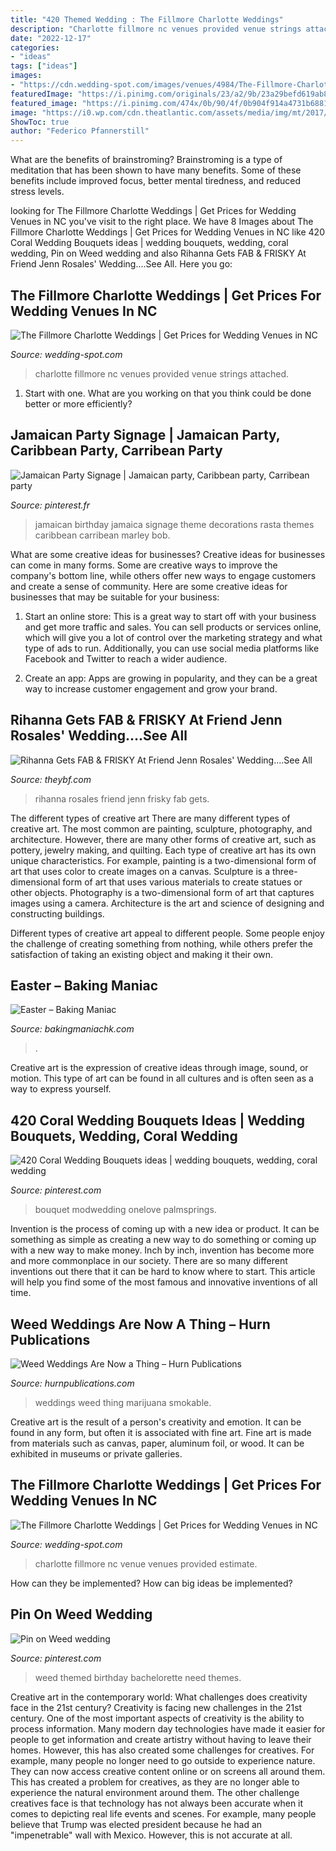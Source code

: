 ```yaml
---
title: "420 Themed Wedding : The Fillmore Charlotte Weddings"
description: "Charlotte fillmore nc venues provided venue strings attached"
date: "2022-12-17"
categories:
- "ideas"
tags: ["ideas"]
images:
- "https://cdn.wedding-spot.com/images/venues/4984/The-Fillmore-Charlotte-Wedding-Charlotte-NC-4_main.1436897003.jpg"
featuredImage: "https://i.pinimg.com/originals/23/a2/9b/23a29befd619ab83408fda2d2514574b.jpg"
featured_image: "https://i.pinimg.com/474x/0b/90/4f/0b904f914a4731b68816c7d88ef32cc3--diy-wedding-bouquet-bridal-bouquets.jpg"
image: "https://i0.wp.com/cdn.theatlantic.com/assets/media/img/mt/2017/02/Lollylah_Photography/lead_720_405.jpg?w=1766&amp;ssl=1"
ShowToc: true
author: "Federico Pfannerstill"
---
```



What are the benefits of brainstroming?
Brainstroming is a type of meditation that has been shown to have many benefits. Some of these benefits include improved focus, better mental tiredness, and reduced stress levels.

	

		
looking for The Fillmore Charlotte Weddings | Get Prices for Wedding Venues in NC you've visit to the right place. We have 8 Images about The Fillmore Charlotte Weddings | Get Prices for Wedding Venues in NC like 420 Coral Wedding Bouquets ideas | wedding bouquets, wedding, coral wedding, Pin on Weed wedding and also Rihanna Gets FAB &amp; FRISKY At Friend Jenn Rosales&#039; Wedding....See All. Here you go:
		
    
## The Fillmore Charlotte Weddings | Get Prices For Wedding Venues In NC

<img loading=lazy src="https://cdn.wedding-spot.com/images/venues/4984/The-Fillmore-Charlotte-Wedding-Charlotte-NC-2_main.1436896989.jpg" onerror="this.onerror=null;this.src='https://tse3.mm.bing.net/th?id=OIP.2umRVHJ0Xp7kYATAxfoP_gHaDt&amp;pid=15.1';" alt="The Fillmore Charlotte Weddings | Get Prices for Wedding Venues in NC">

_Source: wedding-spot.com_

>charlotte fillmore nc venues provided venue strings attached. 

	

1. Start with one. What are you working on that you think could be done better or more efficiently?

    
## Jamaican Party Signage | Jamaican Party, Caribbean Party, Carribean Party

<img loading=lazy src="https://i.pinimg.com/originals/26/e7/39/26e739a5d3dcac3a4c213dd7b7ad44fd.jpg" onerror="this.onerror=null;this.src='https://tse1.mm.bing.net/th?id=OIP.T08x9q7qF5leMvGjFZ-ysgHaLH&amp;pid=15.1';" alt="Jamaican Party Signage | Jamaican party, Caribbean party, Carribean party">

_Source: pinterest.fr_

>jamaican birthday jamaica signage theme decorations rasta themes caribbean carribean marley bob. 

	

What are some creative ideas for businesses?
Creative ideas for businesses can come in many forms. Some are creative ways to improve the company's bottom line, while others offer new ways to engage customers and create a sense of community. Here are some creative ideas for businesses that may be suitable for your business:
1. Start an online store: This is a great way to start off with your business and get more traffic and sales. You can sell products or services online, which will give you a lot of control over the marketing strategy and what type of ads to run. Additionally, you can use social media platforms like Facebook and Twitter to reach a wider audience.

2. Create an app: Apps are growing in popularity, and they can be a great way to increase customer engagement and grow your brand.

    
## Rihanna Gets FAB &amp; FRISKY At Friend Jenn Rosales&#039; Wedding....See All

<img loading=lazy src="http://i368.photobucket.com/albums/oo126/theybf/April 2015 Part 2/Screen Shot 2015-04-21 at 9.21.58 AM_zpscu27xzx0.png" onerror="this.onerror=null;this.src='https://tse1.mm.bing.net/th?id=OIP._8CA4GwpCNmyiO3jpe6z9wHaD9&amp;pid=15.1';" alt="Rihanna Gets FAB &amp; FRISKY At Friend Jenn Rosales&#039; Wedding....See All">

_Source: theybf.com_

>rihanna rosales friend jenn frisky fab gets. 

	

The different types of creative art
There are many different types of creative art. The most common are painting, sculpture, photography, and architecture. However, there are many other forms of creative art, such as pottery, jewelry making, and quilting.
Each type of creative art has its own unique characteristics. For example, painting is a two-dimensional form of art that uses color to create images on a canvas. Sculpture is a three-dimensional form of art that uses various materials to create statues or other objects. Photography is a two-dimensional form of art that captures images using a camera. Architecture is the art and science of designing and constructing buildings.

Different types of creative art appeal to different people. Some people enjoy the challenge of creating something from nothing, while others prefer the satisfaction of taking an existing object and making it their own.

    
## Easter – Baking Maniac

<img loading=lazy src="http://cdn.shopify.com/s/files/1/0248/4787/6195/collections/IMG_0841_1200x1200.jpg?v=1585729997" onerror="this.onerror=null;this.src='https://tse2.mm.bing.net/th?id=OIP.PduclYwKHWY59a_p6XnvkwHaE8&amp;pid=15.1';" alt="Easter – Baking Maniac">

_Source: bakingmaniachk.com_

>. 

	

Creative art is the expression of creative ideas through image, sound, or motion. This type of art can be found in all cultures and is often seen as a way to express yourself.

    
## 420 Coral Wedding Bouquets Ideas | Wedding Bouquets, Wedding, Coral Wedding

<img loading=lazy src="https://i.pinimg.com/474x/0b/90/4f/0b904f914a4731b68816c7d88ef32cc3--diy-wedding-bouquet-bridal-bouquets.jpg" onerror="this.onerror=null;this.src='https://tse3.mm.bing.net/th?id=OIP.m2Gtspu1Fic_C2TBqWOIKQAAAA&amp;pid=15.1';" alt="420 Coral Wedding Bouquets ideas | wedding bouquets, wedding, coral wedding">

_Source: pinterest.com_

>bouquet modwedding onelove palmsprings. 

	

Invention is the process of coming up with a new idea or product. It can be something as simple as creating a new way to do something or coming up with a new way to make money. Inch by inch, invention has become more and more commonplace in our society. There are so many different inventions out there that it can be hard to know where to start. This article will help you find some of the most famous and innovative inventions of all time.

    
## Weed Weddings Are Now A Thing – Hurn Publications

<img loading=lazy src="https://i0.wp.com/cdn.theatlantic.com/assets/media/img/mt/2017/02/Lollylah_Photography/lead_720_405.jpg?w=1766&amp;ssl=1" onerror="this.onerror=null;this.src='https://tse2.mm.bing.net/th?id=OIP.09UtJyc3cUUdvOEHg69Z2AHaEK&amp;pid=15.1';" alt="Weed Weddings Are Now a Thing – Hurn Publications">

_Source: hurnpublications.com_

>weddings weed thing marijuana smokable. 

	

Creative art is the result of a person's creativity and emotion. It can be found in any form, but often it is associated with fine art. Fine art is made from materials such as canvas, paper, aluminum foil, or wood. It can be exhibited in museums or private galleries.

    
## The Fillmore Charlotte Weddings | Get Prices For Wedding Venues In NC

<img loading=lazy src="https://cdn.wedding-spot.com/images/venues/4984/The-Fillmore-Charlotte-Wedding-Charlotte-NC-4_main.1436897003.jpg" onerror="this.onerror=null;this.src='https://tse1.mm.bing.net/th?id=OIP.Mr7CRQ2iLzOrVioaM7-lEAHaDt&amp;pid=15.1';" alt="The Fillmore Charlotte Weddings | Get Prices for Wedding Venues in NC">

_Source: wedding-spot.com_

>charlotte fillmore nc venue venues provided estimate. 

	

How can they be implemented?
How can big ideas be implemented?

    
## Pin On Weed Wedding

<img loading=lazy src="https://i.pinimg.com/originals/23/a2/9b/23a29befd619ab83408fda2d2514574b.jpg" onerror="this.onerror=null;this.src='https://tse4.mm.bing.net/th?id=OIP.4CndcFiOVK8iCUUCEzPXdgHaNH&amp;pid=15.1';" alt="Pin on Weed wedding">

_Source: pinterest.com_

>weed themed birthday bachelorette need themes. 

	

Creative art in the contemporary world: What challenges does creativity face in the 21st century?
Creativity is facing new challenges in the 21st century. One of the most important aspects of creativity is the ability to process information. Many modern day technologies have made it easier for people to get information and create artistry without having to leave their homes. However, this has also created some challenges for creatives. For example, many people no longer need to go outside to experience nature. They can now access creative content online or on screens all around them. This has created a problem for creatives, as they are no longer able to experience the natural environment around them. The other challenge creatives face is that technology has not always been accurate when it comes to depicting real life events and scenes. For example, many people believe that Trump was elected president because he had an "impenetrable" wall with Mexico. However, this is not accurate at all.

